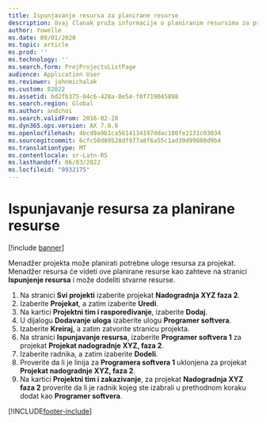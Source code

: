 ```yaml
---
title: Ispunjavanje resursa za planirane resurse
description: Ovaj članak pruža informacije o planiranim resursima za projekat.
author: Yowelle
ms.date: 09/01/2020
ms.topic: article
ms.prod: ''
ms.technology: ''
ms.search.form: ProjProjectsListPage
audience: Application User
ms.reviewer: johnmichalak
ms.custom: 82022
ms.assetid: bd2fb375-84c6-428a-8e54-f0f719045898
ms.search.region: Global
ms.author: andchoi
ms.search.validFrom: 2016-02-28
ms.dyn365.ops.version: AX 7.0.0
ms.openlocfilehash: 4bcd9a9b1ca5614134197ddac100fe2131c03034
ms.sourcegitcommit: 6cfc50d89528df977a8f6a55c1ad39d99800d9b4
ms.translationtype: MT
ms.contentlocale: sr-Latn-RS
ms.lasthandoff: 06/03/2022
ms.locfileid: "8932175"
---
```

# <a name="resource-fulfillment-for-planned-resources"></a>Ispunjavanje resursa za planirane resurse

[!include [banner](../includes/banner.md)]

Menadžer projekta može planirati potrebne uloge resursa za projekat. Menadžer resursa će videti ove planirane resurse kao zahteve na stranici **Ispunjenje resursa** i može dodeliti stvarne resurse.

1. Na stranici **Svi projekti** izaberite projekat **Nadogradnja XYZ faza 2**.
2. Izaberite **Projekat**, a zatim izaberite **Uredi**.
3. Na kartici **Projektni tim i raspoređivanje**, izaberite **Dodaj**.
4. U dijalogu **Dodavanje uloga** izaberite ulogu **Programer softvera**.
5. Izaberite **Kreiraj**, a zatim zatvorite stranicu projekta.
6. Na stranici **Ispunjavanje resursa**, izaberite **Programer softvera 1** za projekat **Projekat nadogradnje XYZ, faza 2**.
7. Izaberite radnika, a zatim izaberite **Dodeli**.
8. Proverite da li je linija za **Programera softvera 1** uklonjena za projekat **Projekat nadogradnje XYZ, faza 2**.
9. Na kartici **Projektni tim i zakazivanje**, za projekat **Nadogradnja XYZ faza 2** proverite da li je radnik kojeg ste izabrali u prethodnom koraku dodat kao **Programer softvera**.


[!INCLUDE[footer-include](../includes/footer-banner.md)]